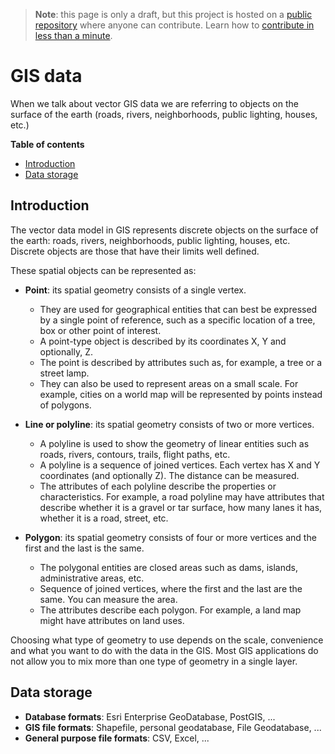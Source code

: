 > **Note**: this page is only a draft, but this project is hosted on a [public repository](https://github.com/hhkaos/awesome-arcgis) where anyone can contribute. Learn how to [contribute in less than a minute](https://github.com/hhkaos/awesome-arcgis/blob/master/CONTRIBUTING.md#contributions).

# GIS data

When we talk about vector GIS data we are referring to objects on the surface of the earth (roads, rivers, neighborhoods, public lighting, houses, etc.)

<!-- START doctoc generated TOC please keep comment here to allow auto update -->
<!-- DON'T EDIT THIS SECTION, INSTEAD RE-RUN doctoc TO UPDATE -->
**Table of contents**

- [Introduction](#introduction)
- [Data storage](#data-storage)

<!-- END doctoc generated TOC please keep comment here to allow auto update -->

## Introduction

The vector data model in GIS represents discrete objects on the surface of the earth: roads, rivers, neighborhoods, public lighting, houses, etc. Discrete objects are those that have their limits well defined.

These spatial objects can be represented as:

* **Point**: its spatial geometry consists of a single vertex.
    * They are used for geographical entities that can best be expressed by a single point of reference, such as a specific location of a tree, box or other point of interest.
    * A point-type object is described by its coordinates X, Y and optionally, Z.
    * The point is described by attributes such as, for example, a tree or a street lamp.
    * They can also be used to represent areas on a small scale. For example, cities on a world map will be represented by points instead of polygons.

* **Line or polyline**: its spatial geometry consists of two or more vertices.
    * A polyline is used to show the geometry of linear entities such as roads, rivers, contours, trails, flight paths, etc.
    * A polyline is a sequence of joined vertices. Each vertex has X and Y coordinates (and optionally Z). The distance can be measured.
    * The attributes of each polyline describe the properties or characteristics. For example, a road polyline may have attributes that describe whether it is a gravel or tar surface, how many lanes it has, whether it is a road, street, etc.

* **Polygon**: its spatial geometry consists of four or more vertices and the first and the last is the same.
    * The polygonal entities are closed areas such as dams, islands, administrative areas, etc.
    * Sequence of joined vertices, where the first and the last are the same. You can measure the area.
    * The attributes describe each polygon. For example, a land map might have attributes on land uses.

Choosing what type of geometry to use depends on the scale, convenience and what you want to do with the data in the GIS.
Most GIS applications do not allow you to mix more than one type of geometry in a single layer.

## Data storage

* **Database formats**: Esri Enterprise GeoDatabase, PostGIS, ...
* **GIS file formats**: Shapefile, personal geodatabase, File Geodatabase, ...
* **General purpose file formats**: CSV,  Excel, ...

